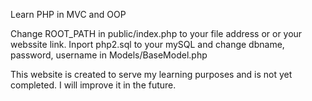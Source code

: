 
Learn PHP in MVC and OOP 

Change ROOT_PATH in public/index.php to your file address or or your webssite link.
Inport php2.sql to your mySQL and change dbname, password, username in Models/BaseModel.php


This website is created to serve my learning purposes and is not yet completed. I will improve it in the future.
